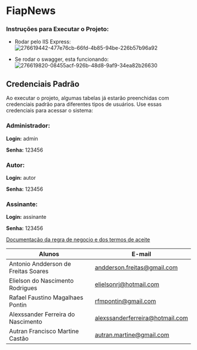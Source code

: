 # FiapNews

### Instruções para Executar o Projeto: 

* Rodar pelo IIS Express:
    ![276619442-477e76cb-66fd-4b85-94be-226b57b96a92](https://github.com/alexssanderferreira/FiapNews/assets/93607568/76594c99-13a3-4819-a496-d8a4a07d15ec)


* Se rodar o swagger, esta funcionando:
     ![276619820-08455acf-926b-48d8-9af9-34ea82b26630](https://github.com/alexssanderferreira/FiapNews/assets/93607568/465f93f7-bf9c-4cfb-8dbf-6aff19eabb37)

## Credenciais Padrão
  Ao executar o projeto, algumas tabelas já estarão preenchidas com credenciais padrão para diferentes tipos de usuários. Use essas credenciais para acessar o sistema:
 
### Administrador:
**Login:**  admin 

**Senha:**  123456 



### Autor:

**Login:** autor 

**Senha:** 123456 


### Assinante:

**Login:** assinante 

**Senha:** 123456 

[Documentação da regra de negocio e dos termos de aceite](https://github.com/alexssanderferreira/FiapNews/wiki/Dominio)  


|Alunos| E-mail|
|------|-------|
|Antonio Andderson de Freitas Soares|andderson.freitas@gmail.com|
|Elielson do Nascimento Rodrigues|elielsonrj@hotmail.com|
|Rafael Faustino Magalhaes Pontin|rfmpontin@gmail.com|
|Alexssander Ferreira do Nascimento|alexssanderferreira@hotmail.com|
|Autran Francisco Martine Castão|autran.martine@gmail.com|
